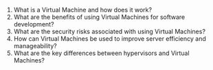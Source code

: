 1. What is a Virtual Machine and how does it work?
2. What are the benefits of using Virtual Machines for software development?
3. What are the security risks associated with using Virtual Machines?
4. How can Virtual Machines be used to improve server efficiency and manageability?
5. What are the key differences between hypervisors and Virtual Machines?